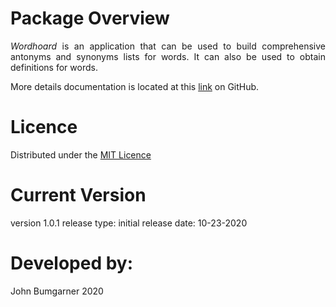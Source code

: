 # Package Overview
<p align="justify">
<i>Wordhoard</i> is an application that can be used to build comprehensive antonyms and synonyms lists for words.  It can also be used to obtain 
definitions for words.  

More details documentation is located at this <a href="https://github.com/johnbumgarner/wordhoard/blob/master/README.md">link</a> on GitHub.
<p>

# Licence 
<p align="justify">
Distributed under the <a href="https://github.com/johnbumgarner/wordhoard/blob/master/LICENSE">MIT Licence</a>
<p>

# Current Version
<p align="justify">
version 1.0.1
release type: initial
release date: 10-23-2020
<p>

# Developed by:
<p align="justify">
John Bumgarner 2020
<p>